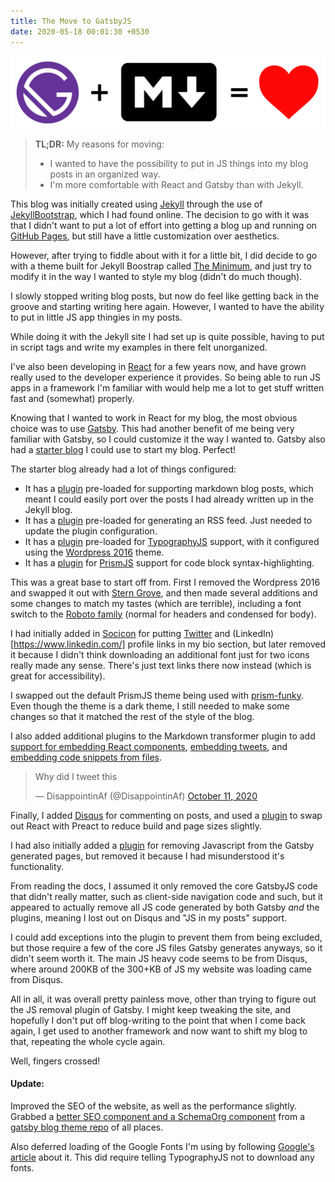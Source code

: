 ```yaml
---
title: The Move to GatsbyJS
date: 2020-05-18 00:01:30 +0530
---
```


![GatsbyJS plus Markdown is love ❤️](./gatsby-plus-markdown.png)

> **TL;DR:** My reasons for moving:
>
> - I wanted to have the possibility to put in JS things into my blog posts in an organized way.
> - I'm more comfortable with React and Gatsby than with Jekyll.

This blog was initially created using [Jekyll](https://jekyllrb.com/) through the use of [JekyllBootstrap](http://jekyllbootstrap.com/), which I had found online. The decision to go with it was that I didn't want to put a lot of effort into getting a blog up and running on [GitHub Pages](https://pages.github.com/), but still have a little customization over aesthetics.

However, after trying to fiddle about with it for a little bit, I did decide to go with a theme built for Jekyll Boostrap called [The Minimum](https://github.com/jekyllbootstrap/theme-the-minimum), and just try to modify it in the way I wanted to style my blog (didn't do much though).

I slowly stopped writing blog posts, but now do feel like getting back in the groove and starting writing here again. However, I wanted to have the ability to put in little JS app thingies in my posts.

While doing it with the Jekyll site I had set up is quite possible, having to put in script tags and write my examples in there felt unorganized.

I've also been developing in [React](https://reactjs.org/) for a few years now, and have grown really used to the developer experience it provides. So being able to run JS apps in a framework I'm familiar with would help me a lot to get stuff written fast and (somewhat) properly.

Knowing that I wanted to work in React for my blog, the most obvious choice was to use [Gatsby](https://www.gatsbyjs.org/). This had another benefit of me being very familiar with Gatsby, so I could customize it the way I wanted to. Gatsby also had a [starter blog](https://www.gatsbyjs.org/starters/gatsbyjs/gatsby-starter-blog/) I could use to start my blog. Perfect!

The starter blog already had a lot of things configured:

- It has a [plugin](https://www.gatsbyjs.org/packages/gatsby-transformer-remark/) pre-loaded for supporting markdown blog posts, which meant I could easily port over the posts I had already written up in the Jekyll blog.
- It has a [plugin](https://www.gatsbyjs.org/packages/gatsby-plugin-feed/) pre-loaded for generating an RSS feed. Just needed to update the plugin configuration.
- It has a [plugin](https://www.gatsbyjs.org/packages/gatsby-plugin-typography/) pre-loaded for [TypographyJS](https://kyleamathews.github.io/typography.js/) support, with it configured using the [Wordpress 2016](https://www.npmjs.com/package/typography-theme-wordpress-2016) theme.
- It has a [plugin](gatsby-remark-prismjs) for [PrismJS](https://prismjs.com/) support for code block syntax-highlighting.

This was a great base to start off from. First I removed the Wordpress 2016 and swapped it out with [Stern Grove](https://www.npmjs.com/package/typography-theme-stern-grove), and then made several additions and some changes to match my tastes (which are terrible), including a font switch to the [Roboto family](https://fonts.google.com/specimen/Roboto) (normal for headers and condensed for body).

I had initially added in [Socicon](https://www.socicon.com/) for putting [Twitter](https://twitter.com/) and (LinkedIn)[https://www.linkedin.com/] profile links in my bio section, but later removed it because I didn't think downloading an additional font just for two icons really made any sense. There's just text links there now instead (which is great for accessibility).

I swapped out the default PrismJS theme being used with [prism-funky](https://github.com/PrismJS/prism/blob/master/themes/prism-funky.css). Even though the theme is a dark theme, I still needed to make some changes so that it matched the rest of the style of the blog.

I also added additional plugins to the Markdown transformer plugin to add [support for embedding React components](https://www.gatsbyjs.org/packages/gatsby-remark-component/), [embedding tweets](https://www.gatsbyjs.org/packages/gatsby-plugin-twitter/), and [embedding code snippets from files](https://www.gatsbyjs.org/packages/gatsby-remark-embed-snippet/).

<blockquote class="twitter-tweet"><p lang="en" dir="ltr">Why did I tweet this</p>&mdash; DisappointinAf (@DisappointinAf) <a href="https://twitter.com/DisappointinAf/status/1315263891539030017?ref_src=twsrc%5Etfw">October 11, 2020</a></blockquote> <script async src="https://platform.twitter.com/widgets.js" charset="utf-8"></script>

Finally, I added [Disqus](https://disqus.com/) for commenting on posts, and used a [plugin](https://www.gatsbyjs.org/packages/gatsby-plugin-preact/) to swap out React with Preact to reduce build and page sizes slightly.

I had also initially added a [plugin](https://www.gatsbyjs.org/packages/gatsby-plugin-no-javascript/) for removing Javascript from the Gatsby generated pages, but removed it because I had misunderstood it's functionality.

From reading the docs, I assumed it only removed the core GatsbyJS code that didn't really matter, such as client-side navigation code and such, but it appeared to actually remove all JS code generated by both Gatsby _and_ the plugins, meaning I lost out on Disqus and "JS in my posts" support.

I could add exceptions into the plugin to prevent them from being excluded, but those require a few of the core JS files Gatsby generates anyways, so it didn't seem worth it. The main JS heavy code seems to be from Disqus, where around 200KB of the 300+KB of JS my website was loading came from Disqus.

All in all, it was overall pretty painless move, other than trying to figure out the JS removal plugin of Gatsby. I might keep tweaking the site, and hopefully I don't put off blog-writing to the point that when I come back again, I get used to another framework and now want to shift my blog to that, repeating the whole cycle again.

Well, fingers crossed!

#### Update:

Improved the SEO of the website, as well as the performance slightly. Grabbed a [better SEO component and a SchemaOrg component](https://github.com/jlengstorf/gatsby-theme-jason-blog/tree/master/src/components/SEO) from a [gatsby blog theme repo](https://github.com/jlengstorf/gatsby-theme-jason-blog/) of all places.

Also deferred loading of the Google Fonts I'm using by following [Google's article](https://web.dev/defer-non-critical-css/) about it. This did require telling TypographyJS not to download any fonts.